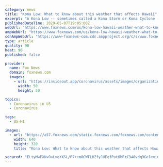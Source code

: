 ```yaml
---
category: news
title: "Kona Low: What to know about this weather that affects Hawaii"
excerpt: "A Kona Low -- sometimes called a Kona Storm or Kona Cyclone --is a persistent subtropical cyclone that typically forms northwest of Hawaii between October and April."
publishedDateTime: 2020-05-07T19:05:00Z
webUrl: "https://www.foxnews.com/us/kona-low-hawaii-weather-what-to-know"
ampWebUrl: "https://www.foxnews.com/us/kona-low-hawaii-weather-what-to-know.amp"
cdnAmpWebUrl: "https://www-foxnews-com.cdn.ampproject.org/c/s/www.foxnews.com/us/kona-low-hawaii-weather-what-to-know.amp"
type: article
quality: 90
heat: 90
published: false

provider:
  name: Fox News
  domain: foxnews.com
  images:
    - url: "https://insideout.app/coronavirus/assets/images/organizations/foxnews.com-50x50.jpg"
      width: 50
      height: 50

topics:
  - Coronavirus in US
  - Coronavirus

tags:
  - US-HI

images:
  - url: "https://a57.foxnews.com/static.foxnews.com/foxnews.com/content/uploads/2020/05/640/320/KonaLow_1.jpg?ve=1&tl=1"
    width: 640
    height: 320
    title: "Kona Low: What to know about this weather that affects Hawaii"

secured: "ELtyMwFXNvOaLvqXXSL/P7++m8CWTLHZfyJUEqfPut6hRrC348vdq3GeJemin3p+HATwKvoH2OWgrHd1y3UssdLyw4nFrkaOBODg8mJqV3sSWI9AXEBZqvM00dNGtqX+GuIfMnjS2lhXG3WCEAH99MRniMfNJ4vgrIEYHTZ48aCTM95+hgX8XXJsdd03oigqW29iiCgm4pHY99DI8JFAyJglImdrOULWv/gYl8LNNC4kkZ8RldYkVCWKxkGDFzoDtlhNDzdDulbvOhVOY3S9+sIluf6dyorqTtGE3uxe/nhZIHRn/WUzen4xxVQqfacH1IvjhplLWiUpBpillaD850sJvdQE5fTv3vox8wmm/RTjP5MeNt0Nw5DT7euCUDFh18U91Vt4cEhs3D4RccziQRbzO/i9541AfXbTWrXFlKdxEA/8YSfdgYfnQY02d/fAJIUmHmASAQlF+khVehpv8B9C3Zi+XxzOz5jN9n8fkhw=;h0HZKaXL6X3Gob2xeTIZWg=="
---
```


